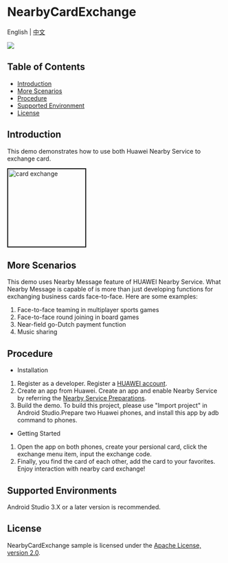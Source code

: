 # NearbyCardExchange
English | [中文](https://github.com/HMS-Core/hms-nearby-demo/blob/master/NearbyCardExchange/README_ZH.md)

[![](https://camo.githubusercontent.com/ce1c195eb2524e4e67a2e74bf6e9619555aa0913/68747470733a2f2f696d672e736869656c64732e696f2f62616467652f446f63732d686d736775696465732d627269676874677265656e)](https://developer.huawei.com/consumer/en/doc/development/HMSCore-Guides/introduction-0000001050040566)

## Table of Contents

 * [Introduction](#introduction)
 * [More Scenarios](#more-scenarios)
 * [Procedure](#procedure)
 * [Supported Environment](#supported-environment)
 * [License](#license)

## Introduction
This demo demonstrates how to use both Huawei Nearby Service to exchange card. 

<img src="https://github.com/HMS-Core/hms-nearby-demo/blob/master/NearbyCardExchange/CardExchange.gif" width=180 title="card exchange" border=2>

## More Scenarios
This demo uses Nearby Message feature of HUAWEI Nearby Service. What Nearby Message is capable of is more than just developing functions for exchanging business cards face-to-face. Here are some examples:
1. Face-to-face teaming in multiplayer sports games
2. Face-to-face round joining in board games
3. Near-field go-Dutch payment function
4. Music sharing

## Procedure
* Installation

1. Register as a developer.
Register a [HUAWEI account](https://developer.huawei.com/consumer/en/).
2. Create an app from Huawei.
Create an app and enable Nearby Service by referring the [Nearby Service Preparations](https://developer.huawei.com/consumer/en/doc/development/HMSCore-Guides/config-agc-0000001050040578).
3. Build the demo.
To build this project, please use "Import project" in Android Studio.Prepare two Huawei phones, and install this app by adb command to phones.

* Getting Started
1. Open the app on both phones, create your persional card, click the exchange menu item, input the exchange code.
2. Finally, you find the card of each other, add the card to your favorites. Enjoy interaction with nearby card exchange!

## Supported Environments
Android Studio 3.X or a later version is recommended.

## License
NearbyCardExchange sample is licensed under the [Apache License, version 2.0](http://www.apache.org/licenses/LICENSE-2.0).
